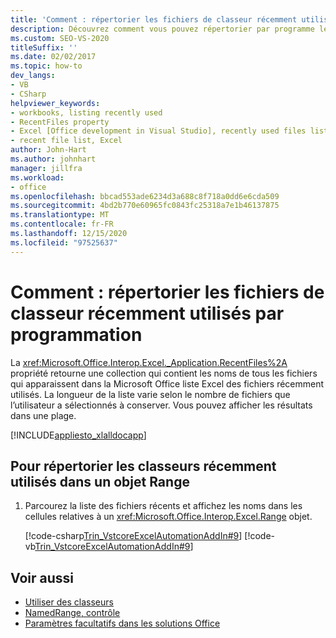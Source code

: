 ```yaml
---
title: 'Comment : répertorier les fichiers de classeur récemment utilisés par programmation'
description: Découvrez comment vous pouvez répertorier par programme les fichiers de classeur Microsoft Excel récemment utilisés à l’aide de Visual Studio.
ms.custom: SEO-VS-2020
titleSuffix: ''
ms.date: 02/02/2017
ms.topic: how-to
dev_langs:
- VB
- CSharp
helpviewer_keywords:
- workbooks, listing recently used
- RecentFiles property
- Excel [Office development in Visual Studio], recently used files listing
- recent file list, Excel
author: John-Hart
ms.author: johnhart
manager: jillfra
ms.workload:
- office
ms.openlocfilehash: bbcad553ade6234d3a688c8f718a0dd6e6cda509
ms.sourcegitcommit: 4bd2b770e60965fc0843fc25318a7e1b46137875
ms.translationtype: MT
ms.contentlocale: fr-FR
ms.lasthandoff: 12/15/2020
ms.locfileid: "97525637"
---
```

# <a name="how-to-programmatically-list-recently-used-workbook-files"></a>Comment : répertorier les fichiers de classeur récemment utilisés par programmation
  La <xref:Microsoft.Office.Interop.Excel._Application.RecentFiles%2A> propriété retourne une collection qui contient les noms de tous les fichiers qui apparaissent dans la Microsoft Office liste Excel des fichiers récemment utilisés. La longueur de la liste varie selon le nombre de fichiers que l’utilisateur a sélectionnés à conserver. Vous pouvez afficher les résultats dans une plage.

 [!INCLUDE[appliesto_xlalldocapp](../vsto/includes/appliesto-xlalldocapp-md.md)]

## <a name="to-list-recently-used-workbooks-in-a-range-object"></a>Pour répertorier les classeurs récemment utilisés dans un objet Range

1. Parcourez la liste des fichiers récents et affichez les noms dans les cellules relatives à un <xref:Microsoft.Office.Interop.Excel.Range> objet.

     [!code-csharp[Trin_VstcoreExcelAutomationAddIn#9](../vsto/codesnippet/CSharp/trin_vstcoreexcelautomationaddin/ThisAddIn.cs#9)]
     [!code-vb[Trin_VstcoreExcelAutomationAddIn#9](../vsto/codesnippet/VisualBasic/trin_vstcoreexcelautomationaddin/ThisAddIn.vb#9)]

## <a name="see-also"></a>Voir aussi
- [Utiliser des classeurs](../vsto/working-with-workbooks.md)
- [NamedRange, contrôle](../vsto/namedrange-control.md)
- [Paramètres facultatifs dans les solutions Office](../vsto/optional-parameters-in-office-solutions.md)
